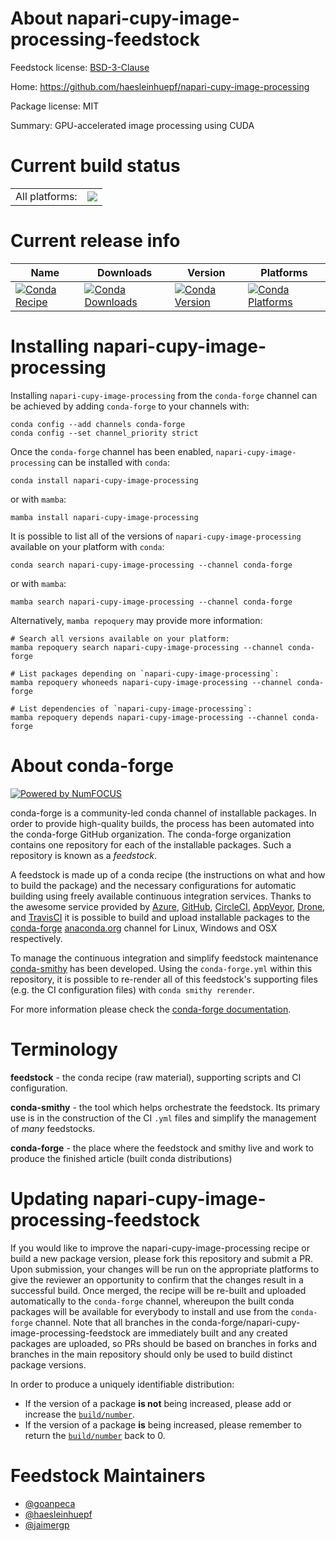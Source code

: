 About napari-cupy-image-processing-feedstock
============================================

Feedstock license: [BSD-3-Clause](https://github.com/conda-forge/napari-cupy-image-processing-feedstock/blob/main/LICENSE.txt)

Home: https://github.com/haesleinhuepf/napari-cupy-image-processing

Package license: MIT

Summary: GPU-accelerated image processing using CUDA

Current build status
====================


<table><tr><td>All platforms:</td>
    <td>
      <a href="https://dev.azure.com/conda-forge/feedstock-builds/_build/latest?definitionId=15366&branchName=main">
        <img src="https://dev.azure.com/conda-forge/feedstock-builds/_apis/build/status/napari-cupy-image-processing-feedstock?branchName=main">
      </a>
    </td>
  </tr>
</table>

Current release info
====================

| Name | Downloads | Version | Platforms |
| --- | --- | --- | --- |
| [![Conda Recipe](https://img.shields.io/badge/recipe-napari--cupy--image--processing-green.svg)](https://anaconda.org/conda-forge/napari-cupy-image-processing) | [![Conda Downloads](https://img.shields.io/conda/dn/conda-forge/napari-cupy-image-processing.svg)](https://anaconda.org/conda-forge/napari-cupy-image-processing) | [![Conda Version](https://img.shields.io/conda/vn/conda-forge/napari-cupy-image-processing.svg)](https://anaconda.org/conda-forge/napari-cupy-image-processing) | [![Conda Platforms](https://img.shields.io/conda/pn/conda-forge/napari-cupy-image-processing.svg)](https://anaconda.org/conda-forge/napari-cupy-image-processing) |

Installing napari-cupy-image-processing
=======================================

Installing `napari-cupy-image-processing` from the `conda-forge` channel can be achieved by adding `conda-forge` to your channels with:

```
conda config --add channels conda-forge
conda config --set channel_priority strict
```

Once the `conda-forge` channel has been enabled, `napari-cupy-image-processing` can be installed with `conda`:

```
conda install napari-cupy-image-processing
```

or with `mamba`:

```
mamba install napari-cupy-image-processing
```

It is possible to list all of the versions of `napari-cupy-image-processing` available on your platform with `conda`:

```
conda search napari-cupy-image-processing --channel conda-forge
```

or with `mamba`:

```
mamba search napari-cupy-image-processing --channel conda-forge
```

Alternatively, `mamba repoquery` may provide more information:

```
# Search all versions available on your platform:
mamba repoquery search napari-cupy-image-processing --channel conda-forge

# List packages depending on `napari-cupy-image-processing`:
mamba repoquery whoneeds napari-cupy-image-processing --channel conda-forge

# List dependencies of `napari-cupy-image-processing`:
mamba repoquery depends napari-cupy-image-processing --channel conda-forge
```


About conda-forge
=================

[![Powered by
NumFOCUS](https://img.shields.io/badge/powered%20by-NumFOCUS-orange.svg?style=flat&colorA=E1523D&colorB=007D8A)](https://numfocus.org)

conda-forge is a community-led conda channel of installable packages.
In order to provide high-quality builds, the process has been automated into the
conda-forge GitHub organization. The conda-forge organization contains one repository
for each of the installable packages. Such a repository is known as a *feedstock*.

A feedstock is made up of a conda recipe (the instructions on what and how to build
the package) and the necessary configurations for automatic building using freely
available continuous integration services. Thanks to the awesome service provided by
[Azure](https://azure.microsoft.com/en-us/services/devops/), [GitHub](https://github.com/),
[CircleCI](https://circleci.com/), [AppVeyor](https://www.appveyor.com/),
[Drone](https://cloud.drone.io/welcome), and [TravisCI](https://travis-ci.com/)
it is possible to build and upload installable packages to the
[conda-forge](https://anaconda.org/conda-forge) [anaconda.org](https://anaconda.org/)
channel for Linux, Windows and OSX respectively.

To manage the continuous integration and simplify feedstock maintenance
[conda-smithy](https://github.com/conda-forge/conda-smithy) has been developed.
Using the ``conda-forge.yml`` within this repository, it is possible to re-render all of
this feedstock's supporting files (e.g. the CI configuration files) with ``conda smithy rerender``.

For more information please check the [conda-forge documentation](https://conda-forge.org/docs/).

Terminology
===========

**feedstock** - the conda recipe (raw material), supporting scripts and CI configuration.

**conda-smithy** - the tool which helps orchestrate the feedstock.
                   Its primary use is in the construction of the CI ``.yml`` files
                   and simplify the management of *many* feedstocks.

**conda-forge** - the place where the feedstock and smithy live and work to
                  produce the finished article (built conda distributions)


Updating napari-cupy-image-processing-feedstock
===============================================

If you would like to improve the napari-cupy-image-processing recipe or build a new
package version, please fork this repository and submit a PR. Upon submission,
your changes will be run on the appropriate platforms to give the reviewer an
opportunity to confirm that the changes result in a successful build. Once
merged, the recipe will be re-built and uploaded automatically to the
`conda-forge` channel, whereupon the built conda packages will be available for
everybody to install and use from the `conda-forge` channel.
Note that all branches in the conda-forge/napari-cupy-image-processing-feedstock are
immediately built and any created packages are uploaded, so PRs should be based
on branches in forks and branches in the main repository should only be used to
build distinct package versions.

In order to produce a uniquely identifiable distribution:
 * If the version of a package **is not** being increased, please add or increase
   the [``build/number``](https://docs.conda.io/projects/conda-build/en/latest/resources/define-metadata.html#build-number-and-string).
 * If the version of a package **is** being increased, please remember to return
   the [``build/number``](https://docs.conda.io/projects/conda-build/en/latest/resources/define-metadata.html#build-number-and-string)
   back to 0.

Feedstock Maintainers
=====================

* [@goanpeca](https://github.com/goanpeca/)
* [@haesleinhuepf](https://github.com/haesleinhuepf/)
* [@jaimergp](https://github.com/jaimergp/)

